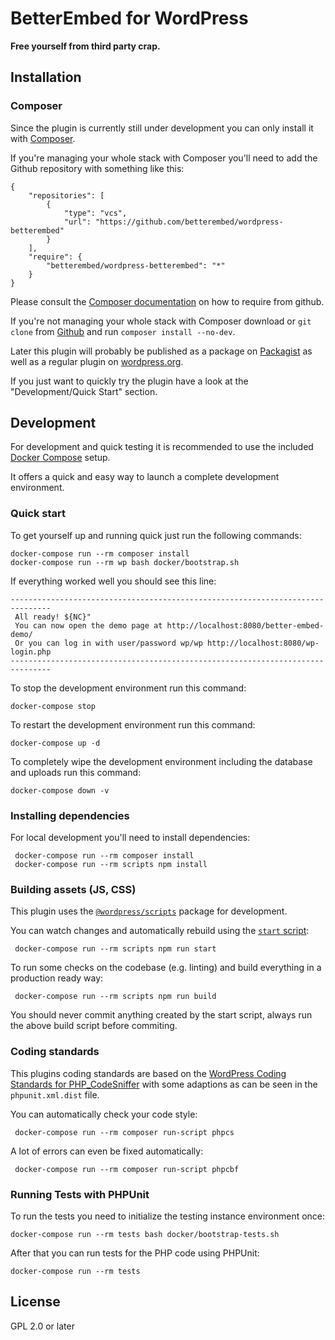 # BetterEmbed for WordPress

**Free yourself from third party crap.**

## Installation

### Composer

Since the plugin is currently still under development you can only install it with [Composer](https://getcomposer.org/).

If you're managing your whole stack with Composer you'll need to add the Github repository with something like this:

    {
        "repositories": [
            {
                "type": "vcs",
                "url": "https://github.com/betterembed/wordpress-betterembed"
            }
        ],
        "require": {
            "betterembed/wordpress-betterembed": "*"
        }
    }

Please consult the [Composer documentation](https://getcomposer.org/doc/05-repositories.md#loading-a-package-from-a-vcs-repository)
on how to require from github.

If you're not managing your whole stack with Composer download or `git clone` from
[Github](https://github.com/betterembed/wordpress-betterembed) and run `composer install --no-dev`.

Later this plugin will probably be published as a package on [Packagist](https://packagist.org/)
as well as a regular plugin on [wordpress.org](https://wordpress.org).

If you just want to quickly try the plugin have a look at the "Development/Quick Start" section.

## Development

For development and quick testing it is recommended to use the included
[Docker Compose](https://docs.docker.com/compose/) setup.

It offers a quick and easy way to launch a complete development environment.

### Quick start

To get yourself up and running quick just run the following commands:

    docker-compose run --rm composer install
    docker-compose run --rm wp bash docker/bootstrap.sh

If everything worked well you should see this line:

    -------------------------------------------------------------------------------
     All ready! ${NC}"
     You can now open the demo page at http://localhost:8080/better-embed-demo/
     Or you can log in with user/password wp/wp http://localhost:8080/wp-login.php
    -------------------------------------------------------------------------------

To stop the development environment run this command:

    docker-compose stop

To restart the development environment run this command:

    docker-compose up -d

To completely wipe the development environment including the database and uploads run this command:

    docker-compose down -v

### Installing dependencies

For local development you'll need to install dependencies:

     docker-compose run --rm composer install
     docker-compose run --rm scripts npm install

### Building assets (JS, CSS)

This plugin uses the [`@wordpress/scripts`](https://github.com/WordPress/gutenberg/tree/master/packages/scripts)
package for development.

You can watch changes and automatically rebuild using the [`start` script](https://github.com/WordPress/gutenberg/blob/master/packages/scripts/README.md#start):

     docker-compose run --rm scripts npm run start

To run some checks on the codebase (e.g. linting) and build everything in a production ready way:

     docker-compose run --rm scripts npm run build

You should never commit anything created by the start script, always run the above build script before commiting.

### Coding standards

This plugins coding standards are based on the [WordPress Coding Standards for PHP_CodeSniffer](https://github.com/WordPress/WordPress-Coding-Standards)
with some adaptions as can be seen in the `phpunit.xml.dist` file.

You can automatically check your code style:

     docker-compose run --rm composer run-script phpcs

A lot of errors can even be fixed automatically:

     docker-compose run --rm composer run-script phpcbf

### Running Tests with PHPUnit

To run the tests you need to initialize the testing instance environment once:

    docker-compose run --rm tests bash docker/bootstrap-tests.sh

After that you can run tests for the PHP code using PHPUnit:

    docker-compose run --rm tests

## License

GPL 2.0 or later
